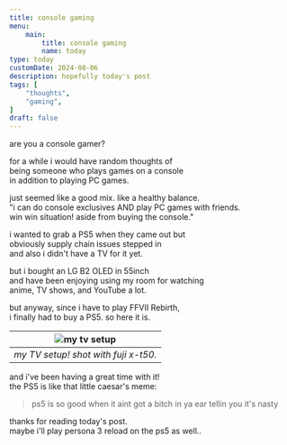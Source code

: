 ```yaml
---
title: console gaming
menu:
    main:
        title: console gaming
        name: today
type: today
customDate: 2024-08-06
description: hopefully today's post
tags: [
    "thoughts",
    "gaming",
]
draft: false
---
```


are you a console gamer?

for a while i would have random thoughts of\
being someone who plays games on a console\
in addition to playing PC games.

just seemed like a good mix. like a healthy balance.\
"i can do console exclusives AND play PC games with friends.\
win win situation! aside from buying the console."

i wanted to grab a PS5 when they came out but\
obviously supply chain issues stepped in\
and also i didn't have a TV for it yet.

but i bought an LG B2 OLED in 55inch\
and have been enjoying using my room for watching\
anime, TV shows, and YouTube a lot.

but anyway, since i have to play FFVII Rebirth,\
i finally had to buy a PS5. so here it is.

| ![my tv setup](/images/tv_setup.jpg) | 
|:--:| 
| *my TV setup! shot with fuji x-t50.* |

and i've been having a great time with it!\
the PS5 is like that little caesar's meme:

> ps5 is so good when it aint got a bitch in ya ear
> tellin you it's nasty

thanks for reading today's post.\
maybe i'll play persona 3 reload on the ps5 as well..